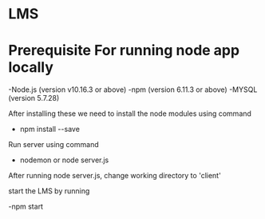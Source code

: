 # LMS

# Prerequisite For running node app locally

-Node.js (version v10.16.3 or above)
-npm (version 6.11.3 or above)
-MYSQL (version 5.7.28)


After installing these we need to install the node modules using command

- npm install --save

Run server using command

- nodemon  or node server.js 

After running node server.js, change working directory to 'client'

start the LMS by running 

  -npm start
